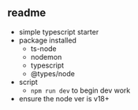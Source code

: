 ## readme
- simple typescript starter
- package installed
  - ts-node
  - nodemon
  - typescript
  - @types/node
- script
  - `npm run dev` to begin dev work
- ensure the node ver is v18+